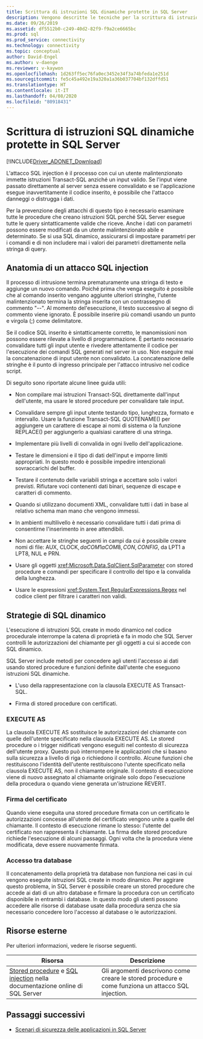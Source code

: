```yaml
---
title: Scrittura di istruzioni SQL dinamiche protette in SQL Server
description: Vengono descritte le tecniche per la scrittura di istruzioni SQL dinamiche protette usando le stored procedure.
ms.date: 09/26/2019
ms.assetid: df5512b0-c249-40d2-82f9-f9a2ce6665bc
ms.prod: sql
ms.prod_service: connectivity
ms.technology: connectivity
ms.topic: conceptual
author: David-Engel
ms.author: v-daenge
ms.reviewer: v-kaywon
ms.openlocfilehash: 1d263ff5ec76fa0ec3452e34f3a74bfeda1e251d
ms.sourcegitcommit: fe5c45a492e19a320a1a36b037704bf132dffd51
ms.translationtype: HT
ms.contentlocale: it-IT
ms.lasthandoff: 04/08/2020
ms.locfileid: "80918431"
---
```

# <a name="writing-secure-dynamic-sql-in-sql-server"></a>Scrittura di istruzioni SQL dinamiche protette in SQL Server

[!INCLUDE[Driver_ADONET_Download](../../../includes/driver_adonet_download.md)]

L'attacco SQL injection è il processo con cui un utente malintenzionato immette istruzioni Transact-SQL anziché un input valido. Se l'input viene passato direttamente al server senza essere convalidato e se l'applicazione esegue inavvertitamente il codice inserito, è possibile che l'attacco danneggi o distrugga i dati.  
  
Per la prevenzione degli attacchi di questo tipo è necessario esaminare tutte le procedure che creano istruzioni SQL perché SQL Server esegue tutte le query sintatticamente valide che riceve. Anche i dati con parametri possono essere modificati da un utente malintenzionato abile e determinato. Se si usa SQL dinamico, assicurarsi di impostare parametri per i comandi e di non includere mai i valori dei parametri direttamente nella stringa di query.  
  
## <a name="anatomy-of-a-sql-injection-attack"></a>Anatomia di un attacco SQL injection  
Il processo di intrusione termina prematuramente una stringa di testo e aggiunge un nuovo comando. Poiché prima che venga eseguito è possibile che al comando inserito vengano aggiunte ulteriori stringhe, l'utente malintenzionato termina la stringa inserita con un contrassegno di commento "--". Al momento del'esecuzione, il testo successivo al segno di commento viene ignorato. È possibile inserire più comandi usando un punto e virgola (;) come delimitatore.  
  
Se il codice SQL inserito è sintatticamente corretto, le manomissioni non possono essere rilevate a livello di programmazione. È pertanto necessario convalidare tutti gli input utente e rivedere attentamente il codice per l'esecuzione dei comandi SQL generati nel server in uso. Non eseguire mai la concatenazione di input utente non convalidato. La concatenazione delle stringhe è il punto di ingresso principale per l'attacco intrusivo nel codice script.  
  
Di seguito sono riportate alcune linee guida utili:  
  
- Non compilare mai istruzioni Transact-SQL direttamente dall'input dell'utente, ma usare le stored procedure per convalidare tale input.  
  
- Convalidare sempre gli input utente testando tipo, lunghezza, formato e intervallo. Usare la funzione Transact-SQL QUOTENAME() per aggiungere un carattere di escape ai nomi di sistema o la funzione REPLACE() per aggiungerlo a qualsiasi carattere di una stringa.  
  
- Implementare più livelli di convalida in ogni livello dell'applicazione.  
  
- Testare le dimensioni e il tipo di dati dell'input e imporre limiti appropriati. In questo modo è possibile impedire intenzionali sovraccarichi del buffer.  
  
- Testare il contenuto delle variabili stringa e accettare solo i valori previsti. Rifiutare voci contenenti dati binari, sequenze di escape e caratteri di commento.  
  
- Quando si utilizzano documenti XML, convalidare tutti i dati in base al relativo schema man mano che vengono immessi.  
  
- In ambienti multilivello è necessario convalidare tutti i dati prima di consentirne l'inserimento in aree attendibili.  
  
- Non accettare le stringhe seguenti in campi da cui è possibile creare nomi di file: AUX, CLOCK$, da COM1 a COM8, CON, CONFIG$, da LPT1 a LPT8, NUL e PRN.  
  
- Usare gli oggetti <xref:Microsoft.Data.SqlClient.SqlParameter> con stored procedure e comandi per specificare il controllo del tipo e la convalida della lunghezza.  
  
- Usare le espressioni <xref:System.Text.RegularExpressions.Regex> nel codice client per filtrare i caratteri non validi.  
  
## <a name="dynamic-sql-strategies"></a>Strategie di SQL dinamico  
L'esecuzione di istruzioni SQL create in modo dinamico nel codice procedurale interrompe la catena di proprietà e fa in modo che SQL Server controlli le autorizzazioni del chiamante per gli oggetti a cui si accede con SQL dinamico.  
  
SQL Server include metodi per concedere agli utenti l'accesso ai dati usando stored procedure e funzioni definite dall'utente che eseguono istruzioni SQL dinamiche.  
  
- L'uso della rappresentazione con la clausola EXECUTE AS Transact-SQL.  
  
- Firma di stored procedure con certificati.  
  
### <a name="execute-as"></a>EXECUTE AS  
La clausola EXECUTE AS sostituisce le autorizzazioni del chiamante con quelle dell'utente specificato nella clausola EXECUTE AS. Le stored procedure o i trigger nidificati vengono eseguiti nel contesto di sicurezza dell'utente proxy. Questo può interrompere le applicazioni che si basano sulla sicurezza a livello di riga o richiedono il controllo. Alcune funzioni che restituiscono l'identità dell'utente restituiscono l'utente specificato nella clausola EXECUTE AS, non il chiamante originale. Il contesto di esecuzione viene di nuovo assegnato al chiamante originale solo dopo l'esecuzione della procedura o quando viene generata un'istruzione REVERT.  
  
### <a name="certificate-signing"></a>Firma del certificato  
Quando viene eseguita una stored procedure firmata con un certificato le autorizzazioni concesse all'utente del certificato vengono unite a quelle del chiamante. Il contesto di esecuzione rimane lo stesso: l'utente del certificato non rappresenta il chiamante. La firma delle stored procedure richiede l'esecuzione di alcuni passaggi. Ogni volta che la procedura viene modificata, deve essere nuovamente firmata.  
  
### <a name="cross-database-access"></a>Accesso tra database  
Il concatenamento della proprietà tra database non funziona nei casi in cui vengono eseguite istruzioni SQL create in modo dinamico. Per aggirare questo problema, in SQL Server è possibile creare un stored procedure che accede ai dati di un altro database e firmare la procedura con un certificato disponibile in entrambi i database. In questo modo gli utenti possono accedere alle risorse di database usate dalla procedura senza che sia necessario concedere loro l'accesso al database o le autorizzazioni.  
  
## <a name="external-resources"></a>Risorse esterne  
Per ulteriori informazioni, vedere le risorse seguenti.  
  
|Risorsa|Descrizione|  
|--------------|-----------------|  
|[Stored procedure](../../../relational-databases/stored-procedures/stored-procedures-database-engine.md) e [SQL injection](../../../relational-databases/security/sql-injection.md) nella documentazione online di SQL Server|Gli argomenti descrivono come creare le stored procedure e come funziona un attacco SQL injection.|  
  
## <a name="next-steps"></a>Passaggi successivi
- [Scenari di sicurezza delle applicazioni in SQL Server](application-security-scenarios-sql-server.md)
